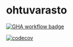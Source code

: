 # ohtuvarasto


[![GHA workflow badge](https://github.com/sampinen/ohtuvarasto/workflows/CI/badge.svg)](https://github.com/sampinen/ohtuvarasto/actions)

[![codecov](https://codecov.io/github/Sampinen/ohtuvarasto/graph/badge.svg?token=7VPE9JM410)](https://codecov.io/github/Sampinen/ohtuvarasto)


